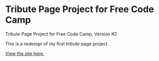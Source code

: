 # Tribute Page Project for Free Code Camp
Tribute Page Project for Free Code Camp, Version #2

This is a redesign of my first tribute page project.

[View the site here.](https://brittanyrw.github.io/free-code-camp-tribute-page-v2/)
